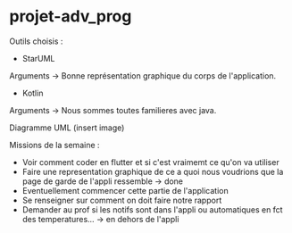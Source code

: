 # projet-adv_prog
Outils choisis : 

- StarUML 

Arguments -> Bonne représentation graphique du corps de l'application.

- Kotlin

Arguments -> Nous sommes toutes familieres avec java.

Diagramme UML (insert image)

Missions de la semaine :

- Voir comment coder en flutter et si c'est vraimemt ce qu'on va utiliser
- Faire une representation graphique de ce a quoi nous voudrions que la page de garde de l'appli ressemble -> done
- Eventuellement commencer cette partie de l'application
- Se renseigner sur comment on doit faire notre rapport
- Demander au prof si les notifs sont dans l'appli ou automatiques en fct des temperatures... -> en dehors de l'appli
